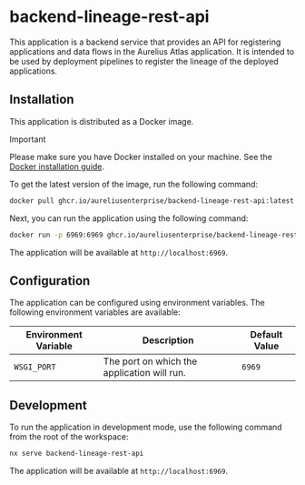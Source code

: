 # backend-lineage-rest-api

This application is a backend service that provides an API for registering applications and data flows in the Aurelius Atlas application. It is intended to be used by deployment pipelines to register the lineage of the deployed applications.

## Installation

This application is distributed as a Docker image.

> [!IMPORTANT]
> Please make sure you have Docker installed on your machine.
> See the [Docker installation guide](https://docs.docker.com/engine/install/).

To get the latest version of the image, run the following command:

```bash
docker pull ghcr.io/aureliusenterprise/backend-lineage-rest-api:latest
```

Next, you can run the application using the following command:

```bash
docker run -p 6969:6969 ghcr.io/aureliusenterprise/backend-lineage-rest-api:latest
```

The application will be available at `http://localhost:6969`.

## Configuration

The application can be configured using environment variables. The following environment variables are available:

| Environment Variable | Description                                 | Default Value |
| -------------------- | ------------------------------------------- | ------------- |
| `WSGI_PORT`          | The port on which the application will run. | `6969`        |

## Development

To run the application in development mode, use the following command from the root of the workspace:

```bash
nx serve backend-lineage-rest-api
```

The application will be available at `http://localhost:6969`.
